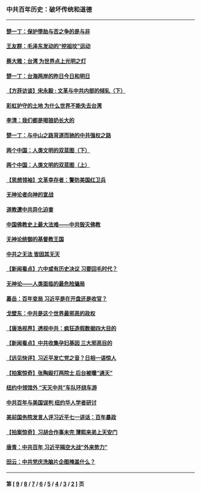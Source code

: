 ### 中共百年历史：破坏传统和道德
---
#### [楚一丁：保护堕胎与否之争的是与非](../../pages/nf1176114/n13815642.md?01020430) 
#### [王友群：毛泽东发动的“挖祖坟”运动](../../pages/nf1176114/n13723639.md?01020430) 
#### [蔡大雅：台湾 为世界点上光明之灯](../../pages/nf1176114/n13531530.md?01020430) 
#### [楚一丁：台海两岸的昨日今日和明日](../../pages/nf1176114/n13531468.md?01020430) 
#### [【方菲访谈】宋永毅 : 文革与中共内部的倾轧（下）](../../pages/nf1176114/n13486836.md?01020430) 
#### [彩虹护守的土地 为什么世界不能失去台湾](../../pages/nf1176114/n13476849.md?01020430) 
#### [李清：我们都是喝狼奶长大的](../../pages/nf1176114/n13471478.md?01020430) 
#### [楚一丁：与中山之路背道而驰的中共强权之路](../../pages/nf1176114/n13437270.md?01020430) 
#### [两个中国：人类文明的双蓝图（下）](../../pages/nf1176114/n13423132.md?01020430) 
#### [两个中国：人类文明的双蓝图（上）](../../pages/nf1176114/n13422687.md?01020430) 
#### [【思想领袖】文革幸存者：警防美国红卫兵](../../pages/nf1176114/n13339289.md?01020430) 
#### [无神论者向神的宣战](../../pages/nf1176114/n13281535.md?01020430) 
#### [道教遭中共异化迫害](../../pages/nf1176114/n13281463.md?01020430) 
#### [中国佛教史上最大法难——中共毁灭佛教](../../pages/nf1176114/n13281397.md?01020430) 
#### [无神论统御的基督教王国](../../pages/nf1176114/n13281280.md?01020430) 
#### [中共之无法 皆因其无天](../../pages/nf1176114/n13281088.md?01020430) 
#### [【新闻看点】六中或有历史决议 习要回毛时代？](../../pages/nf1176114/n13222895.md?01020430) 
#### [无神论——人类面临的最危险骗局](../../pages/nf1176114/n13196137.md?01020430) 
#### [慕岳：百年变局 习近平是在开盘还是收官？](../../pages/nf1176114/n13206516.md?01020430) 
#### [戈壁东：中共是这个世界最邪恶的政权](../../pages/nf1176114/n13085641.md?01020430) 
#### [【唐浩视界】透视中共：疯狂造假数据四大目的](../../pages/nf1176114/n13080590.md?01020430) 
#### [【新闻看点】中共收集孕妇基因 三大邪恶目的](../../pages/nf1176114/n13077182.md?01020430) 
#### [【远见快评】习近平发亡党之音？日相一语惊人](../../pages/nf1176114/n13074809.md?01020430) 
#### [【拍案惊奇】张陶殴打两院士 后台被曝“通天”](../../pages/nf1176114/n13070496.md?01020430) 
#### [纽约中领馆外 “天灭中共”车队环绕车游](../../pages/nf1176114/n13070693.md?01020430) 
#### [中共百年与美国误判 纽约华人学者研讨](../../pages/nf1176114/n13067969.md?01020430) 
#### [美前国务院发言人评习近平七一讲话：百年暴政](../../pages/nf1176114/n13066986.md?01020430) 
#### [【拍案惊奇】习胡合作事未完 薄熙来弟上天安门](../../pages/nf1176114/n13065867.md?01020430) 
#### [唐青：中共百年 习近平隔空大战“外来势力”](../../pages/nf1176114/n13065976.md?01020430) 
#### [田云：中共党庆洗脑片企图掩盖什么？](../../pages/nf1176114/n13064395.md?01020430) 

---
#### 第 [ [9](./9.md?01020430) / [8](./8.md?01020430) / [7](./7.md?01020430) / [6](./6.md?01020430) / [5](./5.md?01020430) / [4](./4.md?01020430) / [3](./3.md?01020430) / [2](./2.md?01020430) ] 页

